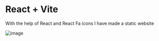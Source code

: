 # React + Vite

With the help of React and React Fa icons
I have made a static website

![image](https://github.com/user-attachments/assets/e3654a77-c6e1-4c0a-9f5f-082a814c5401)

